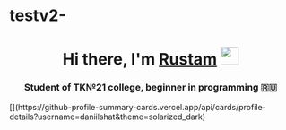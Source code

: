 # testv2-
<h1 align="center">Hi there, I'm <a href="https://vk.com/rustam_kuliev1" target="_blank">Rustam</a> 
<img src="https://github.com/blackcater/blackcater/raw/main/images/Hi.gif" height="32"/></h1>
<h3 align="center">Student of TK№21 college, beginner in programming 🇷🇺</h3>
[](https://github-profile-summary-cards.vercel.app/api/cards/profile-details?username=daniilshat&theme=solarized_dark)
